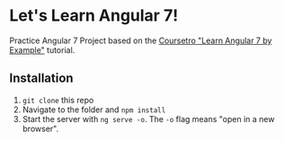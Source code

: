 # Let's Learn Angular 7!
Practice Angular 7 Project based on the [Coursetro "Learn Angular 7 by Example"](https://coursetro.com/posts/code/171/Angular-7-Tutorial---Learn-Angular-7-by-Example) tutorial.

## Installation
1. `git clone` this repo
2. Navigate to the folder and `npm install`
3. Start the server with `ng serve -o`.  The `-o` flag means "open in a new browser".
